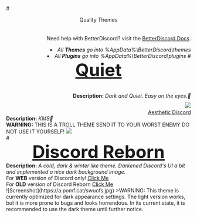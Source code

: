 #<DIV ALIGN=CENTER>Quality Themes</div><br><div align=right><br>
Need help with BetterDiscord? visit the <a href="https://betterdocs.net/">BetterDiscord Docs</a>.
<li><i>All <b>Themes</b> go into %AppData%\BetterDiscord\themes</i>
<li><i>All <b>Plugins</b> go into %AppData%\BetterDiscord\plugins</i>
#<font size="25"><b><DIV ALIGN=CENTER><a href="https://github.com/Chaotiic/Discord-Themes/blob/master/Themes/Quiet.theme.css">Quiet</a></div></b></font>
<b>Description:</b><i> Dark and Quiet. Easy on the eyes.🏻</i><br>
<img href="https://github.com/Chaotiic/Discord-Themes/blob/master/Quiet.theme.css" src="https://i.imgur.com/pBnNaDb.png"></img><br>
<a href="https://github.com/Chaotiic/Discord-Themes/blob/master/Themes/Aesthetic%20Discord.theme.css">Aesthetic Discord</a></div></b></font>
<b>Description:</b><i> KMS🏻</i><br>
<b>WARNING:</b> THIS IS A TROLL THEME SEND IT TO YOUR WORST ENEMY DO NOT USE IT YOURSELF!
<img href="https://github.com/Chaotiic/Discord-Themes/blob/master/Themes/Aesthetic%20Discord.theme.css" src="https://a.pomf.cat/vvjkzd.png"></img><br>
#<font size="25"><b><DIV ALIGN=CENTER><a href="https://github.com/Chaotiic/Discord-Themes-and-Plugins/blob/master/Themes/Discord%20Reborn.theme.css">Discord Reborn</a></div></b></font>
<b>Description:</b><i> A cold, dark & winter like theme. Darkened Discord's UI a bit and implemented a nice dark background image.</i></b><br>
For <b>WEB</b> version of Discord only! <a href="https://userstyles.org/styles/125848/discord-reborn">Click Me</a><br>
For <b>OLD</b> version of Discord Reborn <a href="https://skidpaste.org/N5ClcJFh">Click Me</a><br>
![Screenshot](https://a.pomf.cat/swuofs.jpg)
>WARNING: This theme is currently optimized for dark appearance settings. The light version works, but it is more prone to bugs and looks horrendous. In its current state, it is recommended to use the dark theme until further notice.
